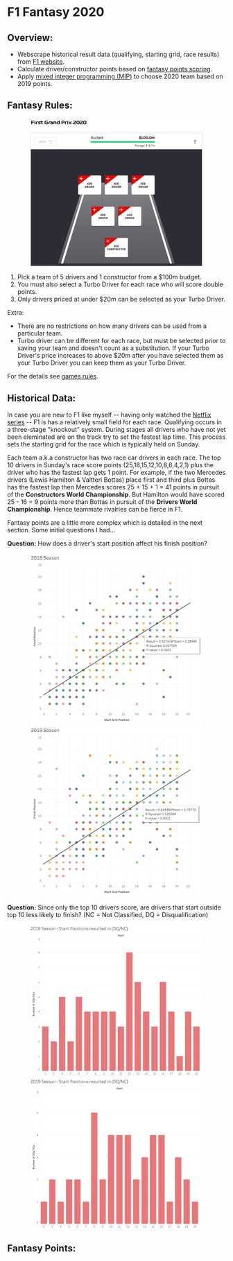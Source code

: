 # F1 Fantasy 2020

## Overview:
* Webscrape historical result data (qualifying, starting grid, race results) from [F1 website](https://www.formula1.com/en/results.html).   
* Calculate driver/constructor points based on [fantasy points scoring](https://fantasy.formula1.com/points-scoring).
* Apply [mixed integer programming (MIP)](https://developers.google.com/optimization/mip/integer_opt) to choose 2020 team based on 2019 points.

## Fantasy Rules:
<p align="center">
  <img src="imgs/Select_Team.png" width="400"/>
</p>

1) Pick a team of 5 drivers and 1 constructor from a $100m budget. 
2) You must also select a Turbo Driver for each race who will score double points.
3) Only drivers priced at under $20m can be selected as your Turbo Driver.

Extra: 

* There are no restrictions on how many drivers can be used from a particular team.
* Turbo driver can be different for each race, but must be selected prior to saving your team and doesn't count as a substitution. If your Turbo Driver's price increases to above $20m after you have selected them as your Turbo Driver you can keep them as your Turbo Driver.

For the details see [games rules](https://fantasy.formula1.com/game-rules).

## Historical Data:
In case you are new to F1 like myself -- having only watched the [Netflix series](https://www.netflix.com/title/80204890) -- F1 is has a relatively small field for each race. Qualifying occurs in a three-stage "knockout" system. During stages all drivers who have not yet been eleminated are on the track try to set the fastest lap time. This process sets the starting grid for the race which is typically held on Sunday. 

Each team a.k.a constructor has two race car drivers in each race. The top 10 drivers in Sunday's race score points (25,18,15,12,10,8,6,4,2,1) plus the driver who has the fastest lap gets 1 point. For example, if the two Mercedes drivers (Lewis Hamilton & Valtteri Bottas) place first and third plus Bottas has the fastest lap then Mercedes scores 25 + 15 + 1 = 41 points in pursuit of the **Constructors World Championship**. But Hamilton would have scored 25 - 16 = 9 points more than Bottas in pursuit of the **Drivers World Championship**. Hence teammate rivalries can be fierce in F1.  

Fantasy points are a little more complex which is detailed in the next section. Some initial questions I had...

**Question:** How does a driver's start position affect his finish position? 

<p align="center">
  <img src="imgs/2018_ResultvStart.png" width="400"/>
  <img src="imgs/2019_ResultvStart.png" width="400"/>
</p>

**Question:** Since only the top 10 drivers score, are drivers that start outside top 10 less likely to finish? (NC = Not Classified, DQ = Disqualification)

<p align="center">
  <img src="imgs/2018_NCs.png" width="400"/>
  <img src="imgs/2019_NCs.png" width="400"/>
</p>


## Fantasy Points:




